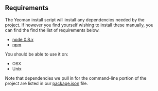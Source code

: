 ## Requirements

The Yeoman install script will install any dependencies needed by the project. If however
you find yourself wishing to install these manually, you can find the find the list of 
requirements below.

* [node 0.8.x](http://nodejs.org)
* [npm](http://npmjs.org)

You should be able to use it on:

* OSX
* Unix

Note that dependencies we pull in for the command-line portion of the project are listed in our
[package.json](https://github.com/yeoman/yeoman/blob/master/cli/package.json) file.